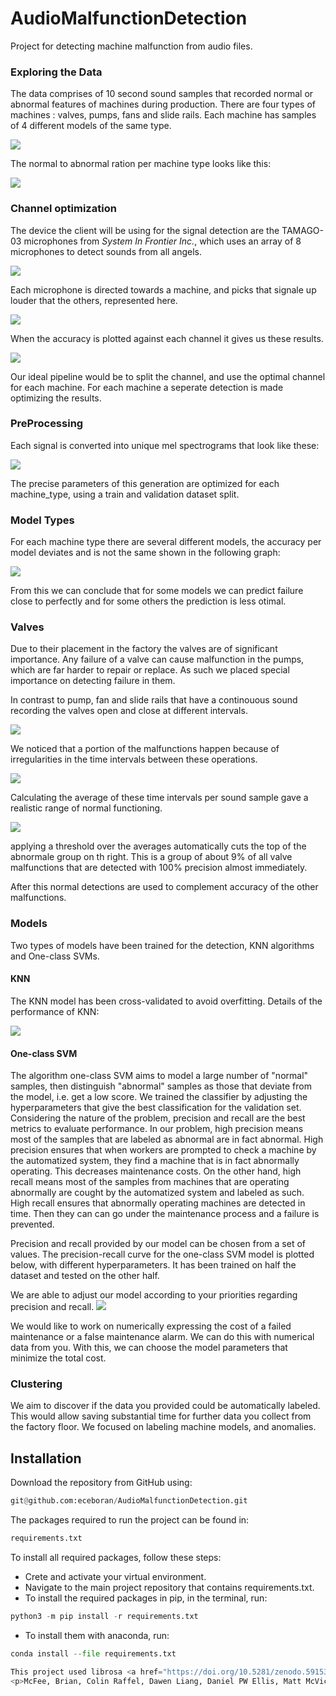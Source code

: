# AudioMalfunctionDetection
Project for detecting machine malfunction from audio files.


### Exploring the Data

The data comprises of 10 second sound samples that recorded normal or abnormal features of 
machines during production. There are four types of machines : valves, pumps, fans and slide rails.
Each machine has samples of 4 different models of the same type.

![](Images/samples_per_model.png)

The normal to abnormal ration per machine type looks like this:

![](Images/normal_abnormal_ratio.png)

### Channel optimization

The device the client will be using for the signal detection are the TAMAGO-03 microphones from
*System In Frontier Inc.*, which uses an array of 8 microphones to detect sounds from all angels.

![](Images/mic-array.jpg)

 Each microphone is directed towards a machine, and picks that signale up louder that the others,
 represented here.
 
 ![](Images/signal_per_channel.png)
 
 When the accuracy is plotted against each channel it gives us these results.

![](Images/acc_per_channel.png)

Our ideal pipeline would be to split the channel, and use the optimal channel for each machine.
For each machine a seperate detection is made optimizing the results.

### PreProcessing

Each signal is converted into unique mel spectrograms that look like these:

![](Images/spectrograms.jpg)

The precise parameters of this generation are optimized for each machine_type,
using a train and validation dataset split.

### Model Types

For each machine type there are several different models, the accuracy per model deviates and is not
the same shown in the following graph:

![](Images/acc_per_model.png)

From this we can conclude that for some models we can predict failure close to perfectly and for some others
the prediction is less otimal.

### Valves

Due to their placement in the factory the valves are of significant importance. Any failure of a valve
can cause malfunction in the pumps, which are far harder to repair or replace. As such we placed
special importance on detecting failure in them.

In contrast to pump, fan and slide rails that have a continouous sound recording the valves open and
close at different intervals.

![](Images/Valve.jpg)

We noticed that a portion of the malfunctions happen because of irregularities in the time intervals between these operations. 

![](Images/valv_t.jpg)

Calculating the average of these time intervals per sound sample gave a realistic range of normal functioning.

![](Images/avg_cutoff.png)

applying a threshold over the averages automatically cuts the top of the abnormale group on th right.
This is a group of about 9% of all valve malfunctions that are detected with 100% precision almost immediately.

After this normal detections are used to complement accuracy of the other malfunctions.

### Models


Two types of models have been trained for the detection, KNN algorithms and One-class SVMs. 

#### KNN

The KNN model has been cross-validated to avoid overfitting.
Details of the performance of KNN:

![](Images/acc_per_machine.png)

#### One-class SVM
The algorithm one-class SVM aims to model a large number of "normal" samples, then distinguish "abnormal" samples
as those that deviate from the model, i.e. get a low score. We trained the classifier by adjusting the hyperparameters 
that give the best classification for the validation set.
Considering the nature of the problem, precision and recall are the best metrics to evaluate performance. In our problem,
high precision means most of the samples that are labeled as abnormal are in fact abnormal. High precision ensures that 
when workers are prompted to check a machine by the automatized system, they find a machine that is in fact abnormally 
operating. This decreases maintenance costs. 
On the other hand, high recall means most of the samples from machines that are operating abnormally 
are cought by the automatized system and labeled as such. High recall ensures that abnormally operating machines 
are detected in time. Then they can can go under the maintenance process and a failure is prevented.

Precision and recall provided by our model can be chosen from a set of values. 
The precision-recall curve for the one-class SVM model is plotted below, with different hyperparameters. 
It has been trained on half the dataset and tested on the other half.

We are able to adjust our model according to your priorities regarding precision and recall.
![](Images/one-class-svm-precision-recall.png)

We would like to work on numerically expressing the cost of a failed maintenance or a false maintenance alarm. We
can do this with numerical data from you. With this, we can choose the model parameters that minimize the total cost.

### Clustering
We aim to discover if the data you provided could be automatically labeled. This would allow saving substantial 
time for further data you collect from the factory floor. We focused on labeling machine models, and anomalies.




## Installation
Download the repository from GitHub using:
```python
git@github.com:eceboran/AudioMalfunctionDetection.git
```

The packages required to run the project can be found in:
```python
requirements.txt
```
To install all required packages, follow these steps:
- Crete and activate your virtual environment. 
- Navigate to the main project repository that contains requirements.txt.
- To install the required packages in pip, in the terminal, run:
```python
python3 -m pip install -r requirements.txt
```
- To install them with anaconda, run:
```python
conda install --file requirements.txt 

This project used librosa <a href="https://doi.org/10.5281/zenodo.591533" rel=nofollow><img alt=DOI src="https://warehouse-camo.ingress.cmh1.psfhosted.org/b9a66e7e2aad964da52c5254b5a75e4ebba92197/68747470733a2f2f7a656e6f646f2e6f72672f62616467652f444f492f31302e353238312f7a656e6f646f2e3539313533332e737667">
<p>McFee, Brian, Colin Raffel, Dawen Liang, Daniel PW Ellis, Matt McVicar, Eric Battenberg, and Oriol Nieto. "librosa: Audio and music signal analysis in python." In Proceedings of the 14th python in science conference, pp. 18-25. 2015.</p>
